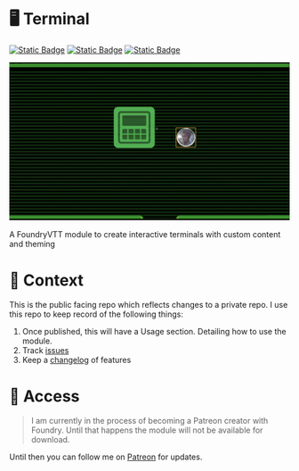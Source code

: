 # 🖥️ Terminal

[![Static Badge](https://img.shields.io/badge/Itch.io-CodaBool-red?style=flat-square&logo=itchdotio)](https://codabool.itch.io) [![Static Badge](https://img.shields.io/badge/Discord-CodaBool-blue?style=flat-square&logo=discord)](https://discord.gg/foundryvtt) [![Static Badge](https://img.shields.io/badge/Foundry%20Verfied%20Version-11-brightgreen?style=flat-square&logo=checkmarx)](https://github.com/CodaBool/terminal/issues)

![Preview Video](https://raw.githubusercontent.com/CodaBool/terminal/main/img/preview.gif)

A FoundryVTT module to create interactive terminals with custom content and theming

# 🚩 Context
This is the public facing repo which reflects changes to a private repo. I use this repo to keep record of the following things:

1. Once published, this will have a Usage section. Detailing how to use the module.
2. Track [issues](https://github.com/CodaBool/terminal/issues)
3. Keep a [changelog](https://raw.githubusercontent.com/CodaBool/terminal/main/changelog.txt) of features

# 🔑 Access
> I am currently in the process of becoming a Patreon creator with Foundry. Until that happens the module will not be available for download.

Until then you can follow me on [Patreon](https://www.patreon.com/CodaBool) for updates.
